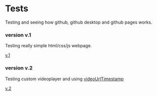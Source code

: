 # Tests
 Testing and seeing how github, github desktop and github pages works. 

### version v.1
   Testing really simple html/css/js webpage.   
   
   [v.1](https://piero0920.github.io/Tests/test-v1/) 

### version v.2
   Testing custom videoplayer and using [videoUrlTimestamp](https://github.com/piero0920/videoUrlTimestamp)

   [v.2](https://piero0920.github.io/Tests/test-v2/video)